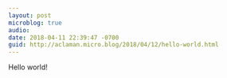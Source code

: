 ```yaml
---
layout: post
microblog: true
audio: 
date: 2018-04-11 22:39:47 -0700
guid: http://aclaman.micro.blog/2018/04/12/hello-world.html
---
```

Hello world!
